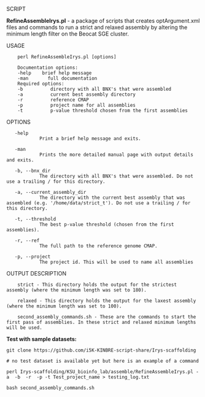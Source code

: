 SCRIPT

**RefineAssembleIrys.pl** - a package of scripts that creates optArgument.xml files and commands to run a strict and relaxed assembly by altering the minimum length filter on the Beocat SGE cluster.

USAGE

        perl RefineAssembleIrys.pl [options]

        Documentation options:
        -help    brief help message
        -man       full documentation
        Required options:
        -b          directory with all BNX's that were assembled
        -a          current best assembly directory
        -r          reference CMAP
        -p          project name for all assemblies
        -t          p-value threshold chosen from the first assemblies

OPTIONS

       -help
                Print a brief help message and exits.

       -man
                Prints the more detailed manual page with output details and exits.

       -b, --bnx_dir
                The directory with all BNX's that were assembled. Do not use a trailing / for this directory.

       -a, --current_assembly_dir
                The directory with the current best assembly that was assembled (e.g. '/home/data/strict_t'). Do not use a trailing / for this directory.

       -t, --threshold
                The best p-value threshold (chosen from the first assemblies).

       -r, --ref
                The full path to the reference genome CMAP.

       -p, --project
                The project id. This will be used to name all assemblies

OUTPUT DESCRIPTION

        strict - This directory holds the output for the strictest assembly (where the minimum length was set to 180).

        relaxed - This directory holds the output for the laxest assembly (where the minimum length was set to 100).

        second_assembly_commands.sh - These are the commands to start the first pass of assemblies. In these strict and relaxed minimum lengths will be used.

**Test with sample datasets:**

```
git clone https://github.com/i5K-KINBRE-script-share/Irys-scaffolding

# no test dataset is available yet but here is an example of a command

perl Irys-scaffolding/KSU_bioinfo_lab/assemble/RefineAssembleIrys.pl -a  -b  -r  -p -t Test_project_name > testing_log.txt

bash second_assembly_commands.sh
```
